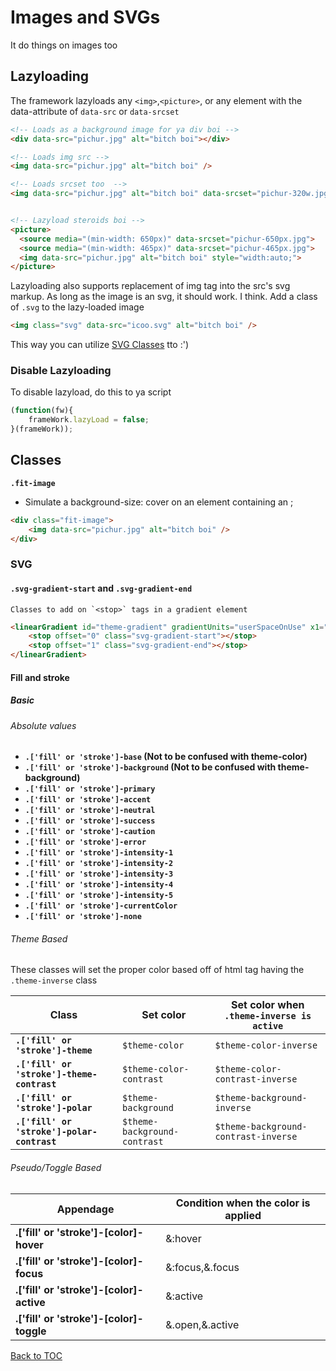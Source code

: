 # Images and SVGs

It do things on images too

## Lazyloading

The framework lazyloads any `<img>`,`<picture>`, or any element with the data-attribute of `data-src` or `data-srcset`

```html
<!-- Loads as a background image for ya div boi -->
<div data-src="pichur.jpg" alt="bitch boi"></div>

<!-- Loads img src -->
<img data-src="pichur.jpg" alt="bitch boi" />

<!-- Loads srcset too  -->
<img data-src="pichur.jpg" alt="bitch boi" data-srcset="pichur-320w.jpg 320w" />


<!-- Lazyload steroids boi -->
<picture>
  <source media="(min-width: 650px)" data-srcset="pichur-650px.jpg">
  <source media="(min-width: 465px)" data-srcset="pichur-465px.jpg">
  <img data-src="pichur.jpg" alt="bitch boi" style="width:auto;">
</picture>
```

Lazyloading also supports replacement of img tag into the src's svg markup. As long as the image is an svg, it should work. I think. Add a class of `.svg` to the lazy-loaded image

```html
<img class="svg" data-src="icoo.svg" alt="bitch boi" />
```

This way you can utilize [SVG Classes](#svg) tto :')

### Disable Lazyloading
To disable lazyload, do this to ya script
```js
(function(fw){
	frameWork.lazyLoad = false;
}(frameWork));
```

## Classes
**`.fit-image`**

*	Simulate a background-size: cover on an element containing an <img>;

```html
<div class="fit-image">
	<img data-src="pichur.jpg" alt="bitch boi" />
</div>
```

### SVG
####	**`.svg-gradient-start`** and **`.svg-gradient-end`** 
	Classes to add on `<stop>` tags in a gradient element

```html
<linearGradient id="theme-gradient" gradientUnits="userSpaceOnUse" x1="0" y1="0" x2="194.3924" y2="29">
	<stop offset="0" class="svg-gradient-start"></stop>
	<stop offset="1" class="svg-gradient-end"></stop>
</linearGradient>
```


#### Fill and stroke

##### Basic

###### Absolute values
*   **`.['fill' or 'stroke']-base` (Not to be confused with theme-color)**
*   **`.['fill' or 'stroke']-background` (Not to be confused with theme-background)**
*   **`.['fill' or 'stroke']-primary`**
*   **`.['fill' or 'stroke']-accent`**
*   **`.['fill' or 'stroke']-neutral`**
*   **`.['fill' or 'stroke']-success`**
*   **`.['fill' or 'stroke']-caution`**
*   **`.['fill' or 'stroke']-error`**
*   **`.['fill' or 'stroke']-intensity-1`**
*   **`.['fill' or 'stroke']-intensity-2`**
*   **`.['fill' or 'stroke']-intensity-3`**
*   **`.['fill' or 'stroke']-intensity-4`**
*   **`.['fill' or 'stroke']-intensity-5`**
*   **`.['fill' or 'stroke']-currentColor`**
*   **`.['fill' or 'stroke']-none`**


###### Theme Based

These classes will set the proper color based off of html tag having the `.theme-inverse` class

| Class							 | Set color | Set color when `.theme-inverse is active`				|
| --							| --		| --														|
| **`.['fill' or 'stroke']-theme`**			| `$theme-color` 				| `$theme-color-inverse`				|
| **`.['fill' or 'stroke']-theme-contrast`** 	| `$theme-color-contrast`		| `$theme-color-contrast-inverse`		|
| **`.['fill' or 'stroke']-polar`** 			| `$theme-background`			| `$theme-background-inverse`			|
| **`.['fill' or 'stroke']-polar-contrast`** 	| `$theme-background-contrast` 	| `$theme-background-contrast-inverse` 	|


###### Pseudo/Toggle Based

| Appendage | Condition when the color is applied |
| -- | -- |
| **.['fill' or 'stroke']-[color]-hover** | &:hover |
| **.['fill' or 'stroke']-[color]-focus** | &:focus,&.focus |
| **.['fill' or 'stroke']-[color]-active** | &:active |
| **.['fill' or 'stroke']-[color]-toggle** | &.open,&.active |




[Back to TOC](../../../readme.md)